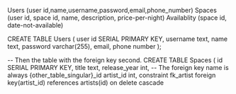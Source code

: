 Users (user id,name,username,password,email,phone_number)
Spaces (user id, space id, name, description, price-per-night)
Availablity (space id, date-not-available)

CREATE TABLE Users (
  user id SERIAL PRIMARY KEY,
  username text,
  name text,
  password varchar(255),
  email,
  phone number
);



-- Then the table with the foreign key second.
CREATE TABLE Spaces (
  id SERIAL PRIMARY KEY,
  title text,
  release_year int,
-- The foreign key name is always {other_table_singular}_id
  artist_id int,
  constraint fk_artist foreign key(artist_id)
    references artists(id)
    on delete cascade